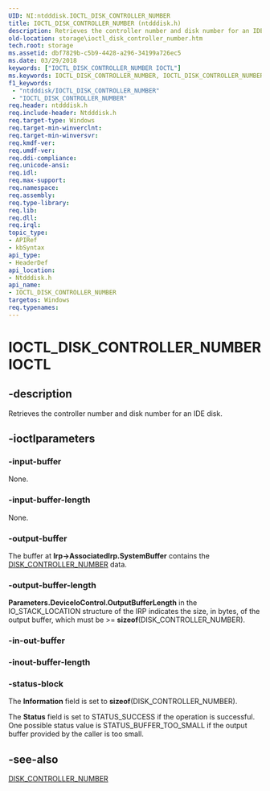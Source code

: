 ```yaml
---
UID: NI:ntdddisk.IOCTL_DISK_CONTROLLER_NUMBER
title: IOCTL_DISK_CONTROLLER_NUMBER (ntdddisk.h)
description: Retrieves the controller number and disk number for an IDE disk.
old-location: storage\ioctl_disk_controller_number.htm
tech.root: storage
ms.assetid: dbf7829b-c5b9-4428-a296-34199a726ec5
ms.date: 03/29/2018
keywords: ["IOCTL_DISK_CONTROLLER_NUMBER IOCTL"]
ms.keywords: IOCTL_DISK_CONTROLLER_NUMBER, IOCTL_DISK_CONTROLLER_NUMBER control, IOCTL_DISK_CONTROLLER_NUMBER control code [Storage Devices], k307_227ab511-78ff-4aba-be29-3429329d05e5.xml, ntdddisk/IOCTL_DISK_CONTROLLER_NUMBER, storage.ioctl_disk_controller_number
f1_keywords:
 - "ntdddisk/IOCTL_DISK_CONTROLLER_NUMBER"
 - "IOCTL_DISK_CONTROLLER_NUMBER"
req.header: ntdddisk.h
req.include-header: Ntdddisk.h
req.target-type: Windows
req.target-min-winverclnt: 
req.target-min-winversvr: 
req.kmdf-ver: 
req.umdf-ver: 
req.ddi-compliance: 
req.unicode-ansi: 
req.idl: 
req.max-support: 
req.namespace: 
req.assembly: 
req.type-library: 
req.lib: 
req.dll: 
req.irql: 
topic_type:
- APIRef
- kbSyntax
api_type:
- HeaderDef
api_location:
- Ntdddisk.h
api_name:
- IOCTL_DISK_CONTROLLER_NUMBER
targetos: Windows
req.typenames: 
---
```


# IOCTL_DISK_CONTROLLER_NUMBER IOCTL


## -description



Retrieves the controller number and disk number for an IDE disk.




## -ioctlparameters




### -input-buffer

None.


### -input-buffer-length

None.


### -output-buffer

The buffer at <b>Irp->AssociatedIrp.SystemBuffer</b> contains the <a href="https://docs.microsoft.com/windows-hardware/drivers/ddi/ntdddisk/ns-ntdddisk-_disk_controller_number">DISK_CONTROLLER_NUMBER</a> data.


### -output-buffer-length

<b>Parameters.DeviceIoControl.OutputBufferLength</b> in the IO_STACK_LOCATION structure of the IRP indicates the size, in bytes, of the output buffer, which must be >= <b>sizeof</b>(DISK_CONTROLLER_NUMBER).


### -in-out-buffer








### -inout-buffer-length








### -status-block

The <b>Information</b> field is set to <b>sizeof</b>(DISK_CONTROLLER_NUMBER).

The <b>Status</b> field is set to STATUS_SUCCESS if the operation is successful. One possible status value is STATUS_BUFFER_TOO_SMALL if the output buffer provided by the caller is too small. 


## -see-also




<a href="https://docs.microsoft.com/windows-hardware/drivers/ddi/ntdddisk/ns-ntdddisk-_disk_controller_number">DISK_CONTROLLER_NUMBER</a>
 

 


